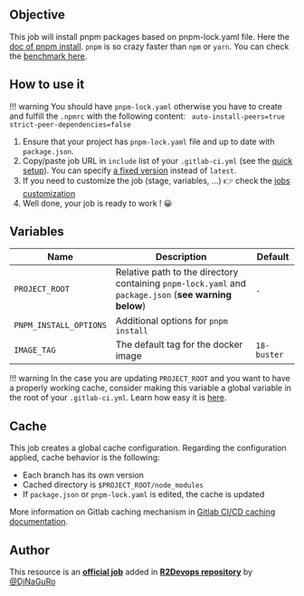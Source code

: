 ## Objective

This job will install pnpm packages based on pnpm-lock.yaml file. Here the [doc of pnpm install](https://pnpm.io/cli/install). `pnpm` is so crazy faster than `npm` or `yarn`. You can check the [benchmark here](https://pnpm.io/benchmarks).

## How to use it

!!! warning
    You should have `pnpm-lock.yaml` otherwise you have to create and fulfill the `.npmrc` with the following content:
    ``` 
    auto-install-peers=true
    strict-peer-dependencies=false
    ```

1. Ensure that your project has `pnpm-lock.yaml` file and up to date with `package.json`.
2. Copy/paste job URL in `include` list of your `.gitlab-ci.yml` (see the [quick setup](/use-the-hub/#quick-setup)). You can specify [a fixed version](#changelog) instead of `latest`.
3. If you need to customize the job (stage, variables, ...) 👉 check the [jobs
   customization](/use-the-hub/#jobs-customization)
4. Well done, your job is ready to work ! 😀

## Variables

| Name | Description | Default |
| ---- | ----------- | ------- |
| `PROJECT_ROOT` | Relative path to the directory containing `pnpm-lock.yaml` and `package.json` (**see warning below**)  | `.` |
| `PNPM_INSTALL_OPTIONS` | Additional options for `pnpm install` | ` ` |
| `IMAGE_TAG` | The default tag for the docker image | `18-buster`  |

!!! warning
    In the case you are updating `PROJECT_ROOT` and you want to have a properly working cache,
    consider making this variable a global variable in the root of your `.gitlab-ci.yml`. Learn how
    easy it is [here](https://docs.gitlab.com/ee/ci/variables/#create-a-custom-cicd-variable-in-the-gitlab-ciyml-file).

## Cache

This job creates a global cache configuration. Regarding the configuration
applied, cache behavior is the following:

* Each branch has its own version
* Cached directory is `$PROJECT_ROOT/node_modules`
* If `package.json` or `pnpm-lock.yaml` is edited, the cache is updated

More information on Gitlab caching mechanism in [Gitlab CI/CD caching
documentation](https://docs.gitlab.com/ee/ci/caching/index.html).

## Author
This resource is an **[official job](https://docs.r2devops.io/faq-labels/)** added in [**R2Devops repository**](https://gitlab.com/r2devops/hub) by [@DjNaGuRo](https://gitlab.com/DjNaGuRo)